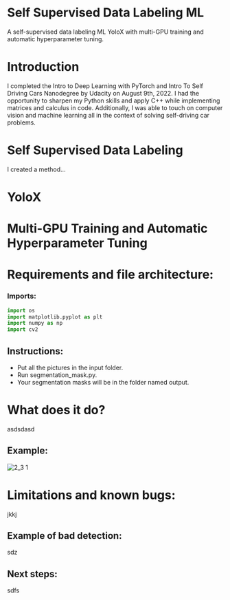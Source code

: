 # Self Supervised Data Labeling ML
A self-supervised data labeling ML YoloX with multi-GPU training and automatic hyperparameter tuning.
# Introduction
I completed the Intro to Deep Learning with PyTorch and Intro To Self Driving Cars Nanodegree by Udacity on August 9th, 2022. I had the opportunity to sharpen my Python skills and apply C++ while implementing matrices and calculus in code. Additionally, I was able to touch on computer vision and machine learning all in the context of solving self-driving car problems.

# Self Supervised Data Labeling
I created a method...

# YoloX

# Multi-GPU Training and Automatic Hyperparameter Tuning

# Requirements and file architecture:
### Imports:
```python
import os
import matplotlib.pyplot as plt
import numpy as np
import cv2
```
## Instructions:
- Put all the pictures in the input folder. 
- Run segmentation_mask.py.
- Your segmentation masks will be in the folder named output.

# What does it do?
asdsdasd

## Example:

![2_3 1](https://user-images.githubusercontent.com/86870298/180622921-41e9b082-9fb9-4ad9-a46e-7acd7e16bcc7.png)

# Limitations and known bugs:
jkkj

## Example of bad detection:
sdz

## Next steps:
sdfs
